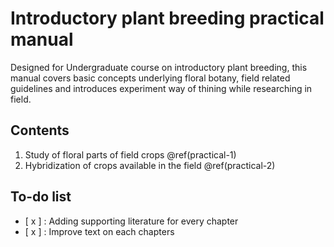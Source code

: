 # Introductory plant breeding practical manual

Designed for Undergraduate course on introductory plant breeding, this manual covers basic concepts underlying floral botany, field related guidelines and introduces experiment way of thining while researching in field.

## Contents

1. Study of floral parts of field crops \@ref(practical-1)
2. Hybridization of crops available in the field \@ref(practical-2)

## To-do list

- [ x ] : Adding supporting literature for every chapter
- [ x ] : Improve text on each chapters
